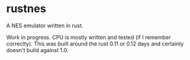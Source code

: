# rustnes
A NES emulator written in rust.


Work in progress. CPU is mostly written and tested (if I remember correclty). This was built around the rust 0.11 or 0.12 days
and certainly doesn't build against 1.0.
